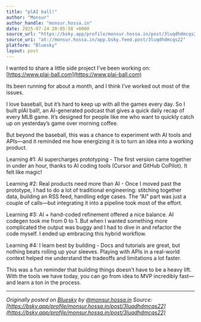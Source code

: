 ```yaml
---
title: "plAI ball!"
author: "Monsur"
author_handle: "monsur.hossa.in"
date: 2025-07-24 20:05:58 +0000
source_url: "https://bsky.app/profile/monsur.hossa.in/post/3luqdhdmcqs22"
source_uri: "at://monsur.hossa.in/app.bsky.feed.post/3luqdhdmcqs22"
platform: "Bluesky"
layout: post
---
```


I wanted to share a little side project I've been working on: [https://www.plai-ball.com](https://www.plai-ball.com)

Its been running for about a month, and I think I've worked out most of the issues.

I love baseball, but it’s hard to keep up with all the games every day. So I built plAI ball!, an AI-generated podcast that gives a quick daily recap of every MLB game. It’s designed for people like me who want to quickly catch up on yesterday’s game over morning coffee.

But beyond the baseball, this was a chance to experiment with AI tools and APIs—and it reminded me how energizing it is to turn an idea into a working product.

Learning #1: AI supercharges prototyping - The first version came together in under an hour, thanks to AI coding tools (Cursor and GitHub CoPilot). It felt like magic!

Learning #2: Real products need more than AI - Once I moved past the prototype, I had to do a lot of traditional engineering: stitching together data, building an RSS feed, handling edge cases. The “AI” part was just a couple of calls—but integrating it into a pipeline took most of the effort.

Learning #3: AI + hand-coded refinement offered a nice balance. AI codegen took me from 0 to 1. But when I wanted something more complicated the output was buggy and I had to dive in and refactor the code myself. I ended up embracing this hybrid workflow.

Learning #4: I learn best by building - Docs and tutorials are great, but nothing beats rolling up your sleeves. Playing with APIs in a real-world context helped me understand the tradeoffs and limitations a lot faster.

This was a fun reminder that building things doesn’t have to be a heavy lift. With the tools we have today, you can go from idea to MVP incredibly fast—and learn a ton in the process.

<!--more-->

---

*Originally posted on [Bluesky](https://bsky.app/profile/monsur.hossa.in/post/3luqdhdmcqs22) by [@monsur.hossa.in](https://bsky.app/profile/monsur.hossa.in)*
*Source: [https://bsky.app/profile/monsur.hossa.in/post/3luqdhdmcqs22](https://bsky.app/profile/monsur.hossa.in/post/3luqdhdmcqs22)*
